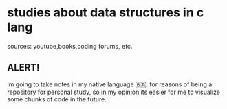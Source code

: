 # studies about data structures in c lang

sources: youtube,books,coding forums, etc.


## ALERT!

im going to take notes in my native language 🇧🇷, for reasons of being a repository for personal study, so in my opinion its easier for me to visualize some chunks of code in the future.


